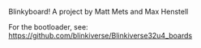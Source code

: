 Blinkyboard! A project by Matt Mets and Max Henstell

For the bootloader, see:
https://github.com/blinkiverse/Blinkiverse32u4_boards
